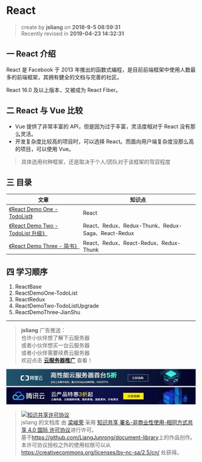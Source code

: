 React
===

> create by **jsliang** on **2018-9-5 08:59:31**   
> Recently revised in **2019-04-23 14:32:31**

## 一 React 介绍

React 是 Facebook 于 2013 年推出的函数式编程，是目前前端框架中使用人数最多的前端框架，其拥有健全的文档与完善的社区。

React 16.0 及以上版本，又被成为 React Fiber。

## 二 React 与 Vue 比较

* Vue 提供了非常丰富的 API，但是因为过于丰富，灵活度相对于 React 没有那么灵活。
* 开发复杂度比较高的项目时，可以选择 React。而面向用户端复杂度没那么高的项目，可以使用 Vue。

> 具体选用何种框架，还是取决于个人/团队对于该框架的驾驭程度

## 三 目录
| 文章 | 知识点 |
| --- | --- |
| [《React Demo One - TodoList》]([./ReactDemoOne-TodoList.md](https://github.com/LiangJunrong/document-library/blob/master/JavaScript-library/React/ReactDemoOne-TodoList.md)) | React |
| [《React Demo Two - TodoList 升级》](https://github.com/LiangJunrong/document-library/blob/master/JavaScript-library/React/ReactDemoTwo-TodoListUpgrade.md) | React、Redux、Redux-Thunk、Redux-Saga、React-Redux |
| [《React Demo Three - 简书》](https://github.com/LiangJunrong/document-library/blob/master/JavaScript-library/React/ReactDemoThree-JianShu.md) | React、Redux、React-Redux、Redux-Thunk |

## 四 学习顺序

1. ReactBase
2. ReactDemoOne-TodoList
3. ReactRedux
4. ReactDemoTwo-TodoListUpgrade
5. ReactDemoThree-JianShu

---

> **jsliang** 广告推送：  
> 也许小伙伴想了解下云服务器  
> 或者小伙伴想买一台云服务器  
> 或者小伙伴需要续费云服务器  
> 欢迎点击 **[云服务器推广](https://github.com/LiangJunrong/document-library/blob/master/other-library/Monologue/%E7%A8%B3%E9%A3%9F%E8%89%B0%E9%9A%BE.md)** 查看！

[![图](../../public-repertory/img/z-small-seek-ali-3.jpg)](https://promotion.aliyun.com/ntms/act/qwbk.html?userCode=w7hismrh)
[![图](../../public-repertory/img/z-small-seek-tencent-2.jpg)](https://cloud.tencent.com/redirect.php?redirect=1014&cps_key=49f647c99fce1a9f0b4e1eeb1be484c9&from=console)

> <a rel="license" href="http://creativecommons.org/licenses/by-nc-sa/4.0/"><img alt="知识共享许可协议" style="border-width:0" src="https://i.creativecommons.org/l/by-nc-sa/4.0/88x31.png" /></a><br /><span xmlns:dct="http://purl.org/dc/terms/" property="dct:title">jsliang 的文档库</span> 由 <a xmlns:cc="http://creativecommons.org/ns#" href="https://github.com/LiangJunrong/document-library" property="cc:attributionName" rel="cc:attributionURL">梁峻荣</a> 采用 <a rel="license" href="http://creativecommons.org/licenses/by-nc-sa/4.0/">知识共享 署名-非商业性使用-相同方式共享 4.0 国际 许可协议</a>进行许可。<br />基于<a xmlns:dct="http://purl.org/dc/terms/" href="https://github.com/LiangJunrong/document-library" rel="dct:source">https://github.com/LiangJunrong/document-library</a>上的作品创作。<br />本许可协议授权之外的使用权限可以从 <a xmlns:cc="http://creativecommons.org/ns#" href="https://creativecommons.org/licenses/by-nc-sa/2.5/cn/" rel="cc:morePermissions">https://creativecommons.org/licenses/by-nc-sa/2.5/cn/</a> 处获得。